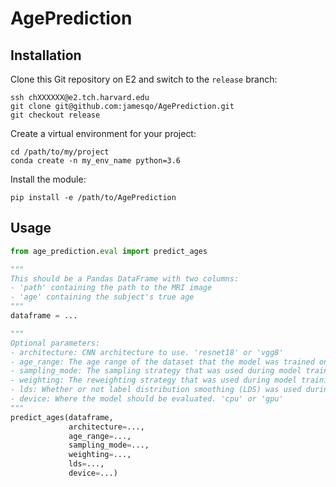 # AgePrediction

## Installation

Clone this Git repository on E2 and switch to the `release` branch:

```
ssh chXXXXXX@e2.tch.harvard.edu
git clone git@github.com:jamesqo/AgePrediction.git
git checkout release
```

Create a virtual environment for your project:

```
cd /path/to/my/project
conda create -n my_env_name python=3.6
```

Install the module:

```
pip install -e /path/to/AgePrediction
```

## Usage

```py
from age_prediction.eval import predict_ages

"""
This should be a Pandas DataFrame with two columns:
- 'path' containing the path to the MRI image
- 'age' containing the subject's true age
"""
dataframe = ...

"""
Optional parameters:
- architecture: CNN architecture to use. 'resnet18' or 'vgg8'
- age_range: The age range of the dataset that the model was trained on. '0-100'
- sampling_mode: The sampling strategy that was used during model training. 'none', 'over', 'under', 'scale-up', or 'scale-down'
- weighting: The reweighting strategy that was used during model training. 'none', 'inv', or 'sqrt_inv'
- lds: Whether or not label distribution smoothing (LDS) was used during model training. True or False
- device: Where the model should be evaluated. 'cpu' or 'gpu'
"""
predict_ages(dataframe,
             architecture=...,
             age_range=...,
             sampling_mode=...,
             weighting=...,
             lds=...,
             device=...)
```
